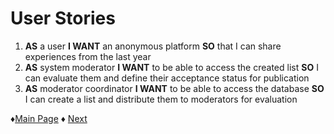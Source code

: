 # User Stories

1. **AS** a user **I WANT** an anonymous platform **SO** that I can share experiences from the last year
2. **AS** system moderator **I WANT** to be able to access the created list **SO** I can evaluate them and define their acceptance status for publication
3. **AS** moderator coordinator **I WANT** to be able to access the database **SO** I can create a list and distribute them to moderators for evaluation
 

 ♦[Main Page](https://github.com/Edwin-Lines/Project-Cosmos "Main Page") 
 ♦ [Next](UseCases "Next")
